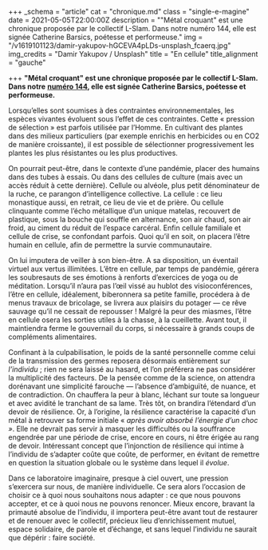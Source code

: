 +++
_schema = "article"
cat = "chronique.md"
class = "single-e-magine"
date = 2021-05-05T22:00:00Z
description = "\"Métal croquant\" est une chronique proposée par le collectif L-Slam. Dans notre numéro 144, elle est signée Catherine Barsics, poétesse et performeuse."
img = "/v1619101123/damir-yakupov-hGCEVA4pLDs-unsplash_fcaerq.jpg"
img_credits = "Damir Yakupov / Unsplash"
title = "En cellule"
title_alignment = "gauche"

+++
**"Métal croquant" est une chronique proposée par le collectif L-Slam. Dans notre** [**numéro 144**](https://kiosque.imagine-magazine.com/)**, elle est signée Catherine Barsics, poétesse et performeuse.**

Lorsqu’elles sont soumises à des contraintes environnementales, les espèces vivantes évoluent sous l’effet de ces contraintes. Cette « pression de sélection » est parfois utilisée par l’Homme. En cultivant des plantes dans des milieux particuliers (par exemple enrichis en herbicides ou en CO2 de manière croissante), il est possible de sélectionner progressivement les plantes les plus résistantes ou les plus productives.

On pourrait peut-être, dans le contexte d’une pandémie, placer des humains dans des tubes à essais. Ou dans des cellules de culture (mais avec un accès réduit à cette dernière). Cellule ou alvéole, plus petit dénominateur de la ruche, ce parangon d’intelligence collective. La cellule : ce lieu monastique aussi, en retrait, ce lieu de vie et de prière. Ou cellule clinquante comme l’écho métallique d’un unique matelas, recouvert de plastique, sous la bouche qui souffle en alternance, son air chaud, son air froid, au ciment du réduit de l’espace carcéral. Enfin cellule familiale et cellule de crise, se confondant parfois. Quoi qu’il en soit, on placera l’être humain en cellule, afin de permettre la survie communautaire.

On lui imputera de veiller à son bien-être. A sa disposition, un éventail virtuel aux vertus illimitées. L’être en cellule, par temps de pandémie, gérera les soubresauts de ses émotions à renforts d’exercices de yoga ou de méditation. Lorsqu’il n’aura pas l’œil vissé au hublot des visioconférences, l’être en cellule, idéalement, biberonnera sa petite famille, procédera à de menus travaux de bricolage, se livrera aux plaisirs du potager — ce rêve sauvage qu’il ne cessait de repousser ! Malgré la peur des miasmes, l’être en cellule osera les sorties utiles à la chasse, à la cueillette. Avant tout, il maintiendra ferme le gouvernail du corps, si nécessaire à grands coups de compléments alimentaires.

Confinant à la culpabilisation, le poids de la santé personnelle comme celui de la transmission des germes reposera désormais entièrement sur _l’individu_ ; rien ne sera laissé au hasard, et l’on préférera ne pas considérer la multiplicité des facteurs. De la pensée comme de la science, on attendra dorénavant une simplicité farouche — l’absence d’ambiguïté, de nuance, et de contradiction. On chauffera la peur à blanc, léchant sur toute sa longueur et avec avidité le tranchant de sa lame. Très tôt, on brandira l’étendard d’un devoir de résilience. Or, à l’origine, la résilience caractérise la capacité d’un métal à retrouver sa forme initiale « _après avoir absorbé l’énergie d’un choc »_. Elle ne devrait pas servir à masquer les difficultés ou la souffrance engendrée par une période de crise, encore en cours, ni être érigée au rang de devoir. Intéressant concept que l’injonction de résilience qui intime à l’individu de s’adapter coûte que coûte, de performer, en évitant de remettre en question la situation globale ou le système dans lequel il _évolue_.

Dans ce laboratoire imaginaire, presque à ciel ouvert, une pression s’exercera sur nous, de manière individuelle. Ce sera alors l’occasion de choisir ce à quoi nous souhaitons nous adapter : ce que nous pouvons accepter, et ce à quoi nous ne pouvons renoncer. Mieux encore, bravant la primauté absolue de l’individu, il importera peut-être avant tout de restaurer et de renouer avec le collectif, précieux lieu d’enrichissement mutuel, espace solidaire, de parole et d’échange, et sans lequel l’individu ne saurait que dépérir : faire société.